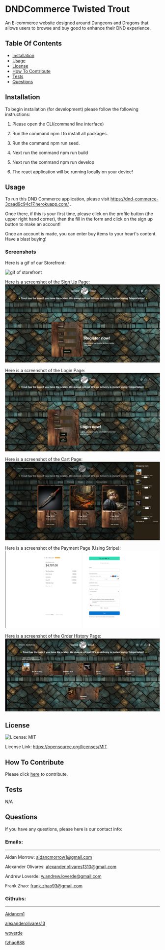 # DNDCommerce Twisted Trout
An E-commerce website designed around Dungeons and Dragons that allows users to browse and buy good to enhance their DND experience.

## Table Of Contents
- [Installation](#installation)
- [Usage](#usage)
- [License](#license)
- [How To Contribute](#how-to-contribute)
- [Tests](#tests)
- [Questions](#questions)

## Installation

To begin installation (for development) please follow the following instructions:

1. Please open the CLI(command line interface)

2. Run the command npm I to install all packages.

3. Run the command npm run seed.

4. Next run the command npm run build

5. Next run the command npm run develop

6. The react application will be running locally on your device!

## Usage

To run this DND Commerce application, please visit  https://dnd-commerce-3caad9c94c17.herokuapp.com/ .

Once there, if this is your first time, please click on the profile button (the upper right hand corner), then the fill in the form and click on the sign up button to make an account!

Once an account is made, you can enter buy items to your heart's content.  Have a blast buying!

### Screenshots

Here is a gif of our Storefront: 

![gif of storefront](public/images/storefront.gif)

Here is a screenshot of the Sign Up Page:
![screenshot of signup](public/images/signup.png)

Here is a screenshot of the Login Page:
![screenshot of login](public/images/login.png)

Here is a screenshot of the Cart Page:
![screenshot of cart](public/images/cart.png)

Here is a screenshot of the Payment Page (Using Stripe):
![screenshot of payment page](public/images/stripe.png)

Here is a screenshot of the Order History Page:
![screenshot of order history page](public/images/orderHistory.png)


## License
![License: MIT](https://img.shields.io/badge/License-MIT-yellow.svg)

License Link:
https://opensource.org/licenses/MIT

## How To Contribute
Please click [here](https://github.com/wloverde/DNDCommerce) to contribute.

## Tests
N/A

## Questions

If you have any questions, please here is our contact info:

### Emails: 
----------

Aidan Morrow: aidancmorrow1@gmail.com

Alexander Olivares: alexander.olivares1310@gmail.com

Andrew Loverde: w.andrew.loverde@gmail.com 

Frank Zhao: frank.zhao93@gmail.com



### Githubs:

-------
[Aidancm1](https://github.com/Aidancm1)

[alexanderolivares13](https://github.com/alexanderolivares13)

[woverde](https://github.com/wloverde)

[fzhao888](https://github.com/fzhao888) 